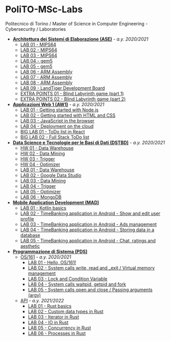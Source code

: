 # PoliTO-MSc-Labs
Politecnico di Torino / Master of Science in Computer Engineering - Cybersecurity / Laboratories

* **[Architettura dei Sistemi di Elaborazione (ASE)](ASE)** - *a.y. 2020/2021*
    * [LAB 01 - MIPS64](ASE/LAB_01)
    * [LAB 02 - MIPS64](ASE/LAB_02)
    * [LAB 03 - MIPS64](ASE/LAB_03)
    * [LAB 04 - gem5](ASE/LAB_04)
    * [LAB 05 - gem5](ASE/LAB_05)
    * [LAB 06 - ARM Assembly](ASE/LAB_06)
    * [LAB 07 - ARM Assembly](ASE/LAB_07)
    * [LAB 08 - ARM Assembly](ASE/LAB_08)
    * [LAB 09 - LandTiger Development Board](ASE/LAB_09)
    * [EXTRA POINTS 01 - Blind Labyrinth game (part 1)](ASE/EXTRA_POINTS_01)
    * [EXTRA POINTS 02 - Blind Labyrinth game (part 2)](ASE/EXTRA_POINTS_02)
* **[Applicazioni Web 1 (AW1)](AW1)** - *a.y. 2020/2021*
    * [LAB 01 - Getting started with Node.js](AW1/LAB_01)
    * [LAB 02 - Getting started with HTML and CSS](AW1/LAB_02)
    * [LAB 03 - JavaScript in the browser](AW1/LAB_03)
    * [LAB 04 - Deployment on the cloud](AW1/LAB_04)
    * [BIG LAB 01 - ToDo list in React](AW1/BIG_LAB_01)
    * [BIG LAB 02 - Full Stack ToDo list](AW1/BIG_LAB_02)
* **[Data Science e Tecnologie per le Basi di Dati (DSTBD)](DSTBD)** - *a.y. 2020/2021*
    * [HW 01 - Data Warehouse](DSTBD/HW_01)
    * [HW 02 - Data Mining](DSTBD/HW_02)
    * [HW 03 - Trigger](DSTBD/HW_03)
    * [HW 04 - Optimizer](DSTBD/HW_04)
    * [LAB 01 - Data Warehouse](DSTBD/LAB_01)
    * [LAB 02 - Google Data Studio](DSTBD/LAB_02)
    * [LAB 03 - Data Mining](DSTBD/LAB_03)
    * [LAB 04 - Trigger](DSTBD/LAB_04)
    * [LAB 05 - Optimizer](DSTBD/LAB_05)
    * [LAB 06 - MongoDB](DSTBD/LAB_06)
* **[Mobile Application Development (MAD)](MAD)**
    * [LAB 01 - Kotlin basics](MAD/LAB_01)
    * [LAB 02 - TimeBanking application in Android - Show and edit user profile](MAD/LAB_02)
    * [LAB 03 - TimeBanking application in Android - Ads management](MAD/LAB_03)
    * [LAB 04 - TimeBanking application in Android - Storing data in a database](MAD/LAB_04)
    * [LAB 05 - TimeBanking application in Android - Chat, ratings and aesthetic](MAD/LAB_05)
* **[Programmazione di Sistema (PDS)](PDS)**
    * [OS/161](PDS/LABS_OS161) - *a.y. 2020/2021*
        * [LAB 01 - Hello, OS/161!](https://github.com/giuseppedandrea/OS161-Labs/tree/d6d1e3a37e846278f0b491f4dd1761b8dd28699b)
        * [LAB 02 - System calls write, read and _exit / Virtual memory management](https://github.com/giuseppedandrea/OS161-Labs/tree/72db2cc9b78857ed8834c97c4c20abceab32fed8)
        * [LAB 03 - Lock and Condition Variable](https://github.com/giuseppedandrea/OS161-Labs/tree/c6639ffb5d0e46df1764490b7304f4a2140ad0b3)
        * [LAB 04 - System calls waitpid, getpid and fork](https://github.com/giuseppedandrea/OS161-Labs/tree/db6d6a16dbbaedb65621c64bbf475ce5eb61c28a)
        * [LAB 05 - System calls open and close / Passing arguments (argv)](https://github.com/giuseppedandrea/OS161-Labs/tree/f76d7a3d8796d114f1c9310923e16ee4c3000b5c)
    * [API](PDS/LABS_API) - *a.y. 2021/2022*
        * [LAB 01 - Rust basics](PDS/LABS_API/LAB_01)
        * [LAB 02 - Custom data types in Rust](PDS/LABS_API/LAB_02)
        * [LAB 03 - Iterator in Rust](PDS/LABS_API/LAB_03)
        * [LAB 04 - IO in Rust](PDS/LABS_API/LAB_04)
        * [LAB 05 - Concurrency in Rust](PDS/LABS_API/LAB_05)
        * [LAB 06 - Processes in Rust](PDS/LABS_API/LAB_06)
